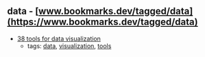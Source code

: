 data - [www.bookmarks.dev/tagged/data](https://www.bookmarks.dev/tagged/data)
---
* [38 tools for data visualization](http://www.creativebloq.com/design-tools/data-visualization-712402)
    * tags: [data](../tagged/data.md), [visualization](../tagged/visualization.md), [tools](../tagged/tools.md)
